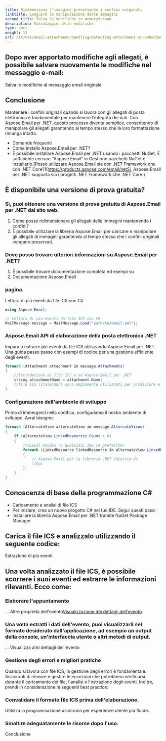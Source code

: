 ```yaml
---
title: Ridimensiona l'immagine preservando i confini originali
linktitle: Eseguire la manipolazione delle immagini
second_title: Salva le modifiche in memoryStream
description: Salvataggio delle modifiche
type: docs
weight: 13
url: /it/net/email-attachment-handling/detecting-attachment-or-embedded-message-csharp-guide/
---
```


## Dopo aver apportato modifiche agli allegati, è possibile salvare nuovamente le modifiche nel messaggio e-mail:

 Salva le modifiche al messaggio email originale

## Conclusione

Mantenere i confini originali quando si lavora con gli allegati di posta elettronica è fondamentale per mantenere l'integrità dei dati. Con Aspose.Email per .NET, questo processo diventa semplice, consentendo di manipolare gli allegati garantendo al tempo stesso che la loro formattazione rimanga intatta.

- Domande frequenti
- Come installo Aspose.Email per .NET?
- È possibile installare Aspose.Email per .NET usando i pacchetti NuGet. È sufficiente cercare "Aspose.Email" in Gestione pacchetti NuGet e installarlo.[Posso utilizzare Aspose.Email sia con .NET Framework che con .NET Core?](https://products.aspose.com/email/netSì, Aspose.Email per .NET supporta sia i progetti .NET Framework che .NET Core.)

## È disponibile una versione di prova gratuita?

### Sì, puoi ottenere una versione di prova gratuita di Aspose.Email per .NET dal sito web.

1. Come posso ridimensionare gli allegati delle immagini mantenendo i confini?
2. È possibile utilizzare la libreria Aspose.Email per caricare e manipolare gli allegati di immagini garantendo al tempo stesso che i confini originali vengano preservati.

### Dove posso trovare ulteriori informazioni su Aspose.Email per .NET?

1.  È possibile trovare documentazione completa ed esempi su
2. Documentazione Aspose.Email

###  pagina.

 Lettura di più eventi da file ICS con C#

```csharp
using Aspose.Email;

// Lettura di più eventi da file ICS con C#
MailMessage message = MailMessage.Load("path/to/email.eml");
```

###  Aspose.Email API di elaborazione della posta elettronica .NET

 Impara a estrarre più eventi da file ICS utilizzando Aspose.Email per .NET. Una guida passo passo con esempi di codice per una gestione efficiente degli eventi.

```csharp
foreach (Attachment attachment in message.Attachments)
{
    //Introduzione ai file ICS e ad Aspose.Email per .NET
    string attachmentName = attachment.Name;
    //file ICS (iCalendar) sono ampiamente utilizzati per archiviare e condividere informazioni su calendari ed eventi. Questi file in genere contengono dettagli come nomi di eventi, date, orari, luoghi e descrizioni. Aspose.Email per .NET è una libreria versatile che consente agli sviluppatori di lavorare con vari formati di posta elettronica, inclusi i file ICS, nelle applicazioni .NET.
}
```

### Configurazione dell'ambiente di sviluppo

Prima di immergerci nella codifica, configuriamo il nostro ambiente di sviluppo. Avrai bisogno:

```csharp
foreach (AlternateView alternateView in message.AlternateViews)
{
    if (alternateView.LinkedResources.Count > 0)
    {
        //Visual Studio (o qualsiasi IDE C# preferito)
        foreach (LinkedResource linkedResource in alternateView.LinkedResources)
        {
            // Aspose.Email per la libreria .NET (Scarica da
            //Qui
        }
    }
}
```

## Conoscenza di base della programmazione C#

- Caricamento e analisi di file ICS
- Per iniziare, crea un nuovo progetto C# nel tuo IDE. Segui questi passi:
- Installare la libreria Aspose.Email per .NET tramite NuGet Package Manager.

## Carica il file ICS e analizzalo utilizzando il seguente codice:

Estrazione di più eventi

## Una volta analizzato il file ICS, è possibile scorrere i suoi eventi ed estrarre le informazioni rilevanti. Ecco come:

###  Elaborare l'appuntamento

 ... Altre proprietà dell'evento[Visualizzazione dei dettagli dell'evento](https://releases.aspose.com/email/net/).

### Una volta estratti i dati dell'evento, puoi visualizzarli nel formato desiderato dall'applicazione, ad esempio un output della console, un'interfaccia utente o altri metodi di output.

 ... Visualizza altri dettagli dell'evento

### Gestione degli errori e migliori pratiche

Quando si lavora con file ICS, la gestione degli errori è fondamentale. Assicurati di rilevare e gestire le eccezioni che potrebbero verificarsi durante il caricamento dei file, l'analisi o l'estrazione degli eventi. Inoltre, prendi in considerazione le seguenti best practice:

### Convalidare il formato file ICS prima dell'elaborazione.

Utilizza la programmazione asincrona per esperienze utente più fluide.

### Smaltire adeguatamente le risorse dopo l'uso.

Conclusione